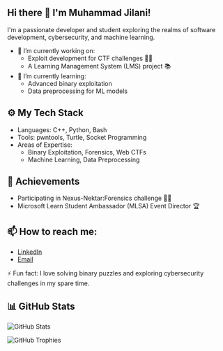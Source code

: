 ## Hi there 👋 I'm Muhammad Jilani!
I'm a passionate developer and student exploring the realms of software development, cybersecurity, and machine learning.

- 🔭 I’m currently working on: 
  - Exploit development for CTF challenges 🐱‍💻
  - A Learning Management System (LMS) project 📚
- 🌱 I’m currently learning:
  - Advanced binary exploitation
  - Data preprocessing for ML models

## ⚙️ My Tech Stack
- Languages: C++, Python, Bash
- Tools: pwntools, Turtle, Socket Programming
- Areas of Expertise:
  - Binary Exploitation, Forensics, Web CTFs
  - Machine Learning, Data Preprocessing

## 🚀 Achievements
- Participating in Nexus-Nektar:Forensics challenge 🕵️‍♂️
- Microsoft Learn Student Ambassador (MLSA) Event Director 🏆

## 📫 How to reach me:
- [LinkedIn](https://www.linkedin.com/in/your-profile)
- [Email](mailto:your-email@example.com)

⚡ Fun fact: I love solving binary puzzles and exploring cybersecurity challenges in my spare time.

## 📊 GitHub Stats
![GitHub Stats](https://github-readme-stats.vercel.app/api?username=Nexus-Nektar291&show_icons=true&theme=radical)

![GitHub Trophies](https://github-profile-trophy.vercel.app/?username=Nexus-Nektar291&theme=monokai)
